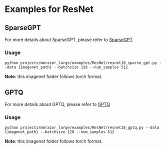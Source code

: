 # Examples for ResNet

## SparseGPT

For more details about SparseGPT, please refer to [SparseGPT](../../algorithms/SparseGPT.md)

### Usage

```shell
python projects/mmrazor_large/examples/ResNet/resnet18_sparse_gpt.py --data {imagenet_path} --batchsize 128 --num_samples 512
```

**Note**: this imagenet folder follows torch format.

## GPTQ

For more details about GPTQ, please refer to [GPTQ](../../algorithms/GPTQ.md)

### Usage

```shell
python projects/mmrazor_large/examples/ResNet/resnet18_gptq.py --data {imagenet_path} --batchsize 128 --num_samples 512
```

**Note**: this imagenet folder follows torch format.
